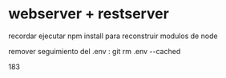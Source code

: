 # webserver + restserver


recordar ejecutar npm install para reconstruir modulos de node

remover seguimiento del .env : git rm .env --cached

183